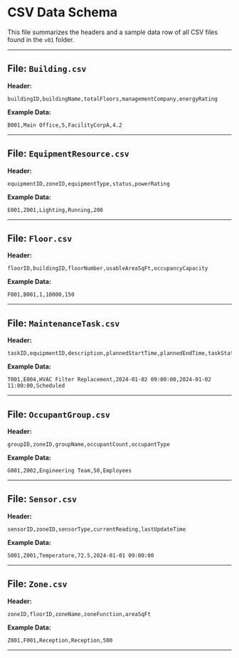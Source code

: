 # CSV Data Schema  
  
This file summarizes the headers and a sample data row of all CSV files found in the `v01` folder.  
  
---  
  
## File: `Building.csv`  
**Header:**  
```csv  
buildingID,buildingName,totalFloors,managementCompany,energyRating  
```  
**Example Data:**  
```csv  
B001,Main Office,5,FacilityCorpA,4.2  
```  
---  
  
## File: `EquipmentResource.csv`  
**Header:**  
```csv  
equipmentID,zoneID,equipmentType,status,powerRating  
```  
**Example Data:**  
```csv  
E001,Z001,Lighting,Running,200  
```  
---  
  
## File: `Floor.csv`  
**Header:**  
```csv  
floorID,buildingID,floorNumber,usableAreaSqFt,occupancyCapacity  
```  
**Example Data:**  
```csv  
F001,B001,1,10000,150  
```  
---  
  
## File: `MaintenanceTask.csv`  
**Header:**  
```csv  
taskID,equipmentID,description,plannedStartTime,plannedEndTime,taskStatus  
```  
**Example Data:**  
```csv  
T001,E004,HVAC Filter Replacement,2024-01-02 09:00:00,2024-01-02 11:00:00,Scheduled  
```  
---  
  
## File: `OccupantGroup.csv`  
**Header:**  
```csv  
groupID,zoneID,groupName,occupantCount,occupantType  
```  
**Example Data:**  
```csv  
G001,Z002,Engineering Team,50,Employees  
```  
---  
  
## File: `Sensor.csv`  
**Header:**  
```csv  
sensorID,zoneID,sensorType,currentReading,lastUpdateTime  
```  
**Example Data:**  
```csv  
S001,Z001,Temperature,72.5,2024-01-01 09:00:00  
```  
---  
  
## File: `Zone.csv`  
**Header:**  
```csv  
zoneID,floorID,zoneName,zoneFunction,areaSqFt  
```  
**Example Data:**  
```csv  
Z001,F001,Reception,Reception,500  
```  
---  
  
